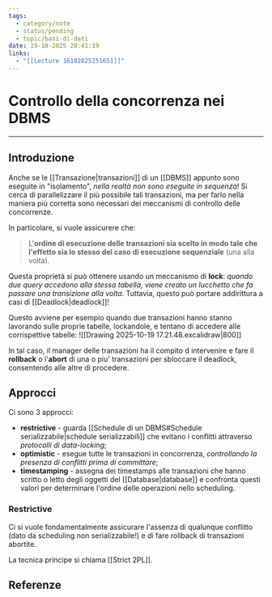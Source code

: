 ```yaml
---
tags:
  - category/note
  - status/pending
  - topic/basi-di-dati
date: 19-10-2025 20:41:19
links:
  - "[[Lecture 16102025151651]]"
---
```

# Controllo della concorrenza nei DBMS
---
## Introduzione
Anche se le [[Transazione|transazioni]] di un [[DBMS]] appunto sono eseguite in "isolamento", _nella realtà non sono eseguite in sequenza_! Si cerca di parallelizzare il più possibile tali transazioni, ma per farlo nella maniera più corretta sono necessari dei meccanismi di controllo delle concorrenze.

In particolare, si vuole assicurere che:
> L'**ordine di esecuzione delle transazioni sia scelto in modo tale che l'effetto sia lo stesso del caso di esecuzione sequenziale** (una alla volta).

Questa proprietà si può ottenere usando un meccanismo di **lock**: _quando due query accedono alla stessa tabella, viene creato un lucchetto che fa passare una transizione alla volta_. Tuttavia, questo può portare addirittura a casi di [[Deadlock|deadlock]]!

Questo avviene per esempio quando due transazioni hanno stanno lavorando sulle proprie tabelle, lockandole, e tentano di accedere alle corrispettive tabelle:
![[Drawing 2025-10-19 17.21.48.excalidraw|800]]

In tal caso, il manager delle transazioni ha il compito d intervenire e fare il **rollback** o l'**abort** di una o piu' transazioni per sbloccare il deadlock, consentendo alle altre di procedere.

## Approcci
Ci sono 3 approcci:
- **restrictive** - guarda [[Schedule di un DBMS#Schedule serializzabile|schedule serializzabili]] che evitano i conflitti attraverso _protocolli di data-locking_;
- **optimistic** - esegue tutte le transazioni in concorrenza, _controllando la presenza di conflitti prima di committare_;
- **timestamping** - assegna dei timestamps alle transazioni che hanno scritto o letto degli oggetti del [[Database|database]] e confronta questi valori per determinare l'ordine delle operazioni nello scheduling.

### Restrictive
Ci si vuole fondamentalmente assicurare l'assenza di qualunque conflitto (dato da scheduling non serializzabile!) e di fare rollback di transazioni abortite.

La tecnica principe si chiama [[Strict 2PL]].

## Referenze